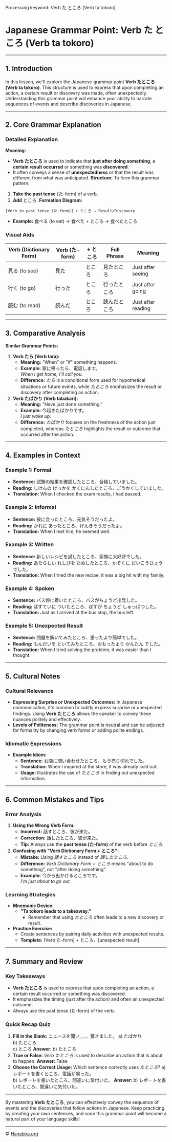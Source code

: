 Processing keyword: Verb た ところ (Verb ta tokoro)
# Japanese Grammar Point: Verb た ところ (Verb ta tokoro)


---
## 1. Introduction
In this lesson, we'll explore the Japanese grammar point **Verb たところ (Verb ta tokoro)**. This structure is used to express that upon completing an action, a certain result or discovery was made, often unexpectedly. Understanding this grammar point will enhance your ability to narrate sequences of events and describe discoveries in Japanese.

---
## 2. Core Grammar Explanation
### Detailed Explanation
**Meaning:**
- **Verb たところ** is used to indicate that **just after doing something**, a **certain result occurred** or something was **discovered**.
- It often conveys a sense of **unexpectedness** or that the result was different from what was anticipated.
**Structure:**
To form this grammar pattern:
1. **Take the past tense** (た-form) of a verb.
2. **Add** ところ.
**Formation Diagram:**
```
[Verb in past tense (た-form)] + ところ → Result/Discovery
```
- **Example:** 食べる (to eat) → 食べた + ところ → 食べたところ
### Visual Aids
| Verb (Dictionary Form) | Verb (た-form) | + ところ | Full Phrase       | Meaning                   |
|------------------------|----------------|----------|-------------------|---------------------------|
| 見る (to see)          | 見た           | ところ   | 見たところ        | Just after seeing         |
| 行く (to go)           | 行った         | ところ   | 行ったところ      | Just after going          |
| 読む (to read)         | 読んだ         | ところ   | 読んだところ      | Just after reading        |
---
## 3. Comparative Analysis
**Similar Grammar Points:**
1. **Verb たら (Verb tara):**
   - **Meaning:** "When" or "if" something happens.
   - **Example:** 家に帰ったら、電話します。  
     *When I get home, I'll call you.*
   - **Difference:** *たら* is a conditional form used for hypothetical situations or future events, while *たところ* emphasizes the result or discovery after completing an action.
2. **Verb たばかり (Verb tabakari):**
   - **Meaning:** "Have just done something."
   - **Example:** 今起きたばかりです。  
     *I just woke up.*
   - **Difference:** *たばかり* focuses on the freshness of the action just completed, whereas *たところ* highlights the result or outcome that occurred after the action.
---
## 4. Examples in Context
### Example 1: Formal
- **Sentence:** 試験の結果を確認したところ、合格していました。
- **Reading:** しけんの けっかを かくにんしたところ、ごうかくしていました。
- **Translation:** When I checked the exam results, I had passed.
### Example 2: Informal
- **Sentence:** 彼に会ったところ、元気そうだったよ。
- **Reading:** かれに あったところ、げんきそうだったよ。
- **Translation:** When I met him, he seemed well.
### Example 3: Written
- **Sentence:** 新しいレシピを試したところ、家族に大好評でした。
- **Reading:** あたらしい れしぴを ためしたところ、かぞくに だいこうひょう でした。
- **Translation:** When I tried the new recipe, it was a big hit with my family.
### Example 4: Spoken
- **Sentence:** バス停に着いたところ、バスがちょうど出発した。
- **Reading:** ばすていに ついたところ、ばすが ちょうど しゅっぱつした。
- **Translation:** Just as I arrived at the bus stop, the bus left.
### Example 5: Unexpected Result
- **Sentence:** 問題を解いてみたところ、思ったより簡単でした。
- **Reading:** もんだいを といてみたところ、おもったより かんたん でした。
- **Translation:** When I tried solving the problem, it was easier than I thought.
---
## 5. Cultural Notes
### Cultural Relevance
- **Expressing Surprise or Unexpected Outcomes:**
  In Japanese communication, it's common to subtly express surprise or unexpected findings. Using **Verb たところ** allows the speaker to convey these nuances politely and effectively.
- **Levels of Politeness:**
  The grammar point is neutral and can be adjusted for formality by changing verb forms or adding polite endings.
### Idiomatic Expressions
- **Example Idiom:**
  - **Sentence:** お店に問い合わせたところ、もう売り切れでした。
  - **Translation:** When I inquired at the store, it was already sold out.
  - **Usage:** Illustrates the use of *たところ* in finding out unexpected information.
---
## 6. Common Mistakes and Tips
### Error Analysis
1. **Using the Wrong Verb Form:**
   - **Incorrect:** 話すところ、彼が来た。
   - **Correction:** 話したところ、彼が来た。
   - **Tip:** Always use the **past tense (た-form)** of the verb before *ところ*.
2. **Confusing with "Verb Dictionary Form + ところ":**
   - **Mistake:** Using *話すところ* instead of *話したところ*.
   - **Difference:** *Verb Dictionary Form + ところ* means "about to do something", not "after doing something".
   - **Example:** 今から出かけるところです。  
     *I'm just about to go out.*
### Learning Strategies
- **Mnemonic Device:**
  - **"Ta tokoro leads to a takeaway."**
    - Remember that using *たところ* often leads to a new discovery or result.
- **Practice Exercise:**
  - Create sentences by pairing daily activities with unexpected results.
  - **Template:** [Verb た-form] + ところ、[unexpected result].
---
## 7. Summary and Review
### Key Takeaways
- **Verb たところ** is used to express that upon completing an action, a certain result occurred or something was discovered.
- It emphasizes the timing (just after the action) and often an unexpected outcome.
- Always use the past tense (た-form) of the verb.
### Quick Recap Quiz
1. **Fill in the Blank:**
   ニュースを聞い___、驚きました。
   a) たばかり  
   b) たところ  
   c) ところ
   **Answer:** b) たところ
2. **True or False:**
   *Verb たところ* is used to describe an action that is about to happen.
   **Answer:** False
3. **Choose the Correct Usage:**
   Which sentence correctly uses *たところ*?
   a) レポートを書くところ、電話が鳴った。  
   b) レポートを書いたところ、間違いに気付いた。
   **Answer:** b) レポートを書いたところ、間違いに気付いた。

---
By mastering **Verb たところ**, you can effectively convey the sequence of events and the discoveries that follow actions in Japanese. Keep practicing by creating your own sentences, and soon this grammar point will become a natural part of your language skills!


---

© [Hanabira.org](https://hanabira.org)
